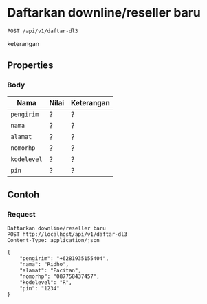 # Daftarkan downline/reseller baru
```http
POST /api/v1/daftar-dl3
```
keterangan
## Properties
### Body
Nama  | Nilai | Keterangan
--- | --- | ---
<code>pengirim</code> | ? | ?
<code>nama</code> | ? | ?
<code>alamat</code> | ? | ?
<code>nomorhp</code> | ? | ?
<code>kodelevel</code> | ? | ?
<code>pin</code> | ? | ?

## Contoh

### Request
```http
Daftarkan downline/reseller baru
POST http://localhost/api/v1/daftar-dl3
Content-Type: application/json

{
    "pengirim": "+6281935155404",
    "nama": "Ridho",
    "alamat": "Pacitan",
    "nomorhp": "087758437457",
    "kodelevel": "R",
    "pin": "1234"
}
```
